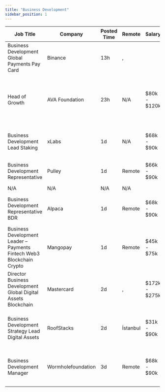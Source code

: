 ```yaml
---
title: "Business Development"
sidebar_position: 1
---
```


| Job Title | Company | Posted Time | Remote | Salary | Tags | Apply Link |
|-----------|---------|-------------|--------|--------|------|------------|
| Business Development Global Payments Pay Card | Binance | 13h | , |  | business development, sales, non tech, blockchain | [Apply](https://web3.career/business-development-global-payments-pay-card-binance/102541) |
| Head of Growth | AVA Foundation | 23h | N/A | $80k - $120k | growth, executive, brand marketing, business development, community manager | [Apply](https://web3.career/head-of-growth-ava-foundation/102519) |
| Business Development Lead Staking | xLabs | 1d | N/A | $68k - $90k | business development, sales, non tech, lead, blockchain | [Apply](https://web3.career/business-development-lead-staking-xlabs/102488) |
| Business Development Representative | Pulley | 1d | Remote | $66k - $90k | business development, sales, non tech, remote | [Apply](https://web3.career/business-development-representative-pulley/102486) |
| N/A | N/A | N/A | N/A |  |  | [Apply](https://web3.career/metana) |
| Business Development Representative BDR | Alpaca | 1d | Remote | $68k - $90k | business development, sales, non tech, crypto, remote | [Apply](https://web3.career/business-development-representative-bdr-alpaca/102460) |
| Business Development Leader – Payments Fintech Web3 Blockchain Crypto | Mangopay | 1d | Remote | $45k - $75k | business development, sales, non tech, fintech, finance | [Apply](https://web3.career/business-development-leader-payments-fintech-web3-blockchain-crypto-mangopay/102454) |
| Director Business Development Global Digital Assets Blockchain | Mastercard | 2d | , | $172k - $275k | business development, sales, non tech, finance, executive | [Apply](https://web3.career/director-business-development-global-digital-assets-blockchain-mastercard/102413) |
| Business Development Strategy Lead Digital Assets | RoofStacks | 2d | İstanbul | $31k - $90k | business development, sales, non tech, strategy, finance | [Apply](https://web3.career/business-development-strategy-lead-digital-assets-roofstacks/102405) |
| Business Development Manager | Wormholefoundation | 3d | Remote | $68k - $90k | business development, sales, non tech, blockchain, crypto | [Apply](https://web3.career/business-development-manager-wormholefoundation/102344) |

